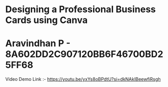 # Designing a Professional Business Cards using Canva
# Aravindhan P - 8A602DD2C907120BB6F46700BD25FF68
Video Demo Link :- https://youtu.be/yxYs8oBPdtU?si=dkNAkIBeewfiRsgh
